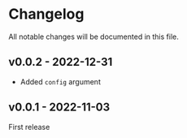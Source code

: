 # Changelog

All notable changes will be documented in this file.

## v0.0.2 - 2022-12-31

- Added `config` argument

## v0.0.1 - 2022-11-03

First release
